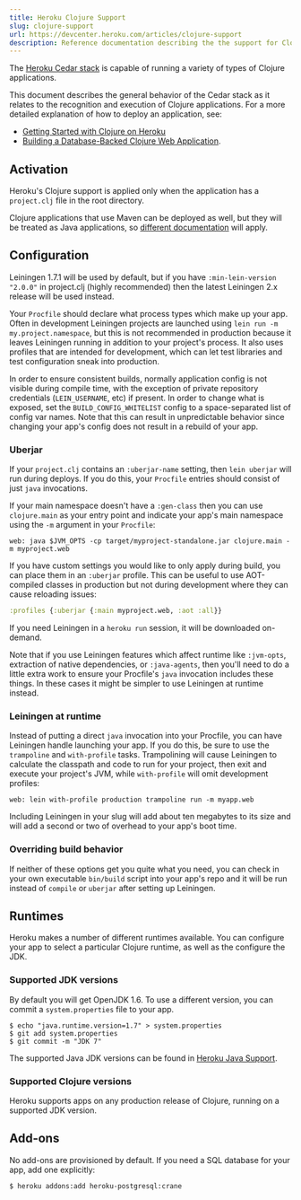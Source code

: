 ```yaml
---
title: Heroku Clojure Support
slug: clojure-support
url: https://devcenter.heroku.com/articles/clojure-support
description: Reference documentation describing the the support for Clojure on Heroku's Cedar stack.
---
```


The [Heroku Cedar stack](cedar) is capable of running a variety of
types of Clojure applications.

This document describes the general behavior of the Cedar stack as it
relates to the recognition and execution of Clojure applications. For
a more detailed explanation of how to deploy an application, see:

* [Getting Started with Clojure on Heroku](getting-started-with-clojure)
* [Building a Database-Backed Clojure Web Application](http://devcenter.heroku.com/articles/clojure-web-application).

## Activation

Heroku's Clojure support is applied only when the application has a
`project.clj` file in the root directory.

Clojure applications that use Maven can be deployed as well, but they
will be treated as Java applications, so
[different documentation](getting-started-with-java)
will apply.

## Configuration

Leiningen 1.7.1 will be used by default, but if you have
`:min-lein-version "2.0.0"` in project.clj (highly recommended) then
the latest Leiningen 2.x release will be used instead.

Your `Procfile` should declare what process types which make up your
app. Often in development Leiningen projects are launched using `lein
run -m my.project.namespace`, but this is not recommended in
production because it leaves Leiningen running in addition to your
project's process. It also uses profiles that are intended for
development, which can let test libraries and test configuration sneak
into production.

In order to ensure consistent builds, normally application config is not visible during compile time, with the exception of private repository credentials (`LEIN_USERNAME`, etc) if present. In order to change what is exposed, set the `BUILD_CONFIG_WHITELIST` config to a space-separated list of config var names. Note that this can result in unpredictable behavior since changing your app's config does not result in a rebuild of your app.

### Uberjar

If your `project.clj` contains an `:uberjar-name` setting, then
`lein uberjar` will run during deploys. If you do this, your `Procfile`
entries should consist of just `java` invocations.

If your main namespace doesn't have a `:gen-class` then you can use
`clojure.main` as your entry point and indicate your app's main
namespace using the `-m` argument in your `Procfile`:

```
web: java $JVM_OPTS -cp target/myproject-standalone.jar clojure.main -m myproject.web
```

If you have custom settings you would like to only apply during build,
you can place them in an `:uberjar` profile. This can be useful to use
AOT-compiled classes in production but not during development where
they can cause reloading issues:

```clojure
:profiles {:uberjar {:main myproject.web, :aot :all}}
```

If you need Leiningen in a `heroku run` session, it will be downloaded
on-demand.

Note that if you use Leiningen features which affect runtime like
`:jvm-opts`, extraction of native dependencies, or `:java-agents`,
then you'll need to do a little extra work to ensure your Procfile's
`java` invocation includes these things. In these cases it might be
simpler to use Leiningen at runtime instead.

### Leiningen at runtime

Instead of putting a direct `java` invocation into your Procfile, you
can have Leiningen handle launching your app. If you do this, be sure
to use the `trampoline` and `with-profile` tasks. Trampolining will
cause Leiningen to calculate the classpath and code to run for your
project, then exit and execute your project's JVM, while
`with-profile` will omit development profiles:

```
web: lein with-profile production trampoline run -m myapp.web
```

Including Leiningen in your slug will add about ten megabytes to its
size and will add a second or two of overhead to your app's boot time.

### Overriding build behavior

If neither of these options get you quite what you need, you can check
in your own executable `bin/build` script into your app's repo and it
will be run instead of `compile` or `uberjar` after setting up Leiningen.

## Runtimes

Heroku makes a number of different runtimes available. You can configure your app to select a particular Clojure runtime, as well as the configure the JDK.

### Supported JDK versions

By default you will get OpenJDK 1.6. To use a different version, you
can commit a `system.properties` file to your app.

```term
$ echo "java.runtime.version=1.7" > system.properties
$ git add system.properties
$ git commit -m "JDK 7"
```

The supported Java JDK versions can be found in [Heroku Java Support](https://devcenter.heroku.com/articles/java-support#supported-java-versions).

### Supported Clojure versions

Heroku supports apps on any production release of Clojure, running on a supported JDK version.

## Add-ons

No add-ons are provisioned by default. If you need a SQL database for
your app, add one explicitly:

```term
$ heroku addons:add heroku-postgresql:crane
```

